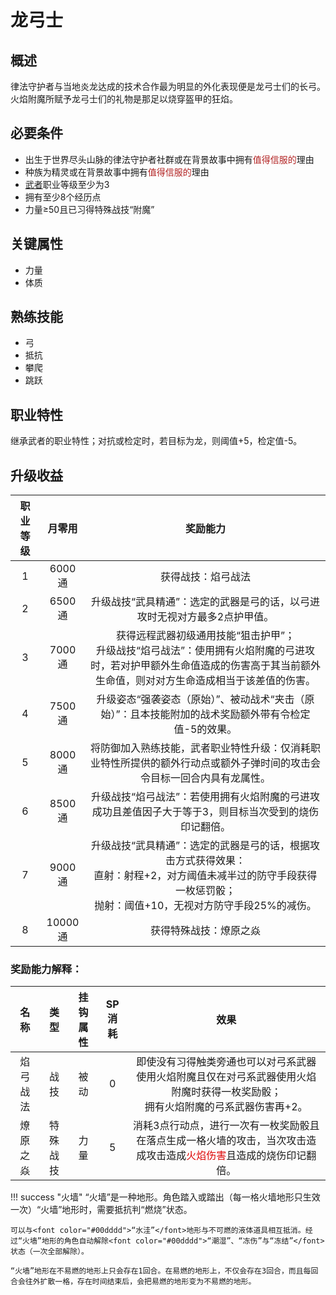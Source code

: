 # 龙弓士

## 概述

律法守护者与当地炎龙达成的技术合作最为明显的外化表现便是龙弓士们的长弓。火焰附魔所赋予龙弓士们的礼物是那足以烧穿盔甲的狂焰。

## 必要条件

* 出生于世界尽头山脉的律法守护者社群或在背景故事中拥有<font color="#B22222">值得信服的</font>理由
* 种族为精灵或在背景故事中拥有<font color="#B22222">值得信服的</font>理由
* <a href="../../../basicJob/Warrior" target="_blank">武者</a>职业等级至少为3
* 拥有至少8个经历点
* 力量≥50且已习得特殊战技“附魔”

## 关键属性

* 力量
* 体质

## 熟练技能

* 弓
* 抵抗
* 攀爬
* 跳跃
  
## 职业特性

继承武者的职业特性；对抗或检定时，若目标为龙，则阈值+5，检定值-5。

## 升级收益

职业等级|月零用|奖励能力
:--:|:--:|:--:
1|6000通|获得战技：焰弓战法
2|6500通|升级战技“武具精通”：选定的武器是弓的话，以弓进攻时无视对方最多2点护甲值。
3|7000通|获得远程武器初级通用技能“狙击护甲”；<br>升级战技“焰弓战法”：使用拥有火焰附魔的弓进攻时，若对护甲额外生命值造成的伤害高于其当前额外生命值，则对对方生命造成相当于该差值的伤害。
4|7500通|升级姿态“强袭姿态（原始）”、被动战术“夹击（原始）”：且本技能附加的战术奖励额外带有令检定值-5的效果。
5|8000通|将防御加入熟练技能，武者职业特性升级：仅消耗职业特性所提供的额外行动点或额外子弹时间的攻击会令目标一回合内具有龙属性。
6|8500通|升级战技“焰弓战法”：若使用拥有火焰附魔的弓进攻成功且差值因子大于等于3，则目标当次受到的烧伤印记翻倍。
7|9000通|升级战技“武具精通”：选定的武器是弓的话，根据攻击方式获得效果：<br>直射：射程+2，对方阈值未减半过的防守手段获得一枚惩罚骰；<br>抛射：阈值+10，无视对方防守手段25%的减伤。
8|10000通|获得特殊战技：燎原之焱

### 奖励能力解释：

名称|类型|挂钩属性|SP消耗|效果
:--:|:--:|:--:|:--:|:--:
焰弓战法|战技|被动|0|即使没有习得触类旁通也可以对弓系武器使用火焰附魔且仅在对弓系武器使用火焰附魔时获得一枚奖励骰；<br>拥有火焰附魔的弓系武器伤害再+2。
燎原之焱|特殊战技|力量|5|消耗3点行动点，进行一次有一枚奖励骰且在落点生成一格火墙的攻击，当次攻击造成攻击造成<font color="#dd0000">火焰伤害</font>且造成的烧伤印记翻倍。

!!! success "火墙"
    “火墙”是一种地形。角色踏入或踏出（每一格火墙地形只生效一次）“火墙”地形时，需要抵抗判“燃烧”状态。

    可以与<font color="#00dddd">“水洼”</font>地形与不可燃的液体道具相互抵消。经过“火墙”地形的角色自动解除<font color="#00dddd">“潮湿”、“冻伤”与“冻结”</font>状态（一次全部解除）。

    “火墙”地形在不易燃的地形上只会存在1回合。在易燃的地形上，不仅会存在3回合，而且每回合会往外扩散一格，存在时间结束后，会把易燃的地形变为不易燃的地形。
